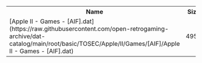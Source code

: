 <table>
<tr><th>Name</th><th>Size</th></tr>
<tr><td>[Apple II - Games - [AIF].dat](https://raw.githubusercontent.com/open-retrogaming-archive/dat-catalog/main/root/basic/TOSEC/Apple/II/Games/[AIF]/Apple II - Games - [AIF].dat)</td><td>4952</td></tr>
</table>
